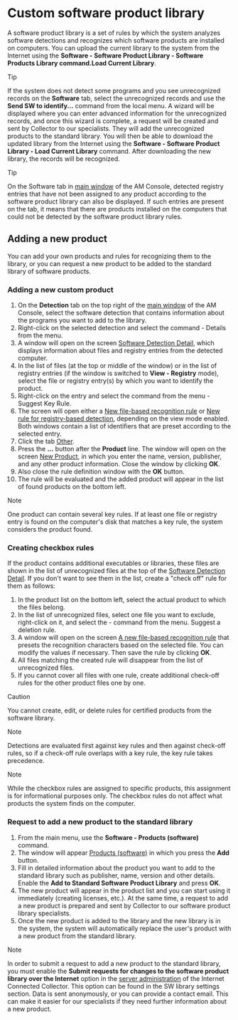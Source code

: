 # Custom software product library
     
A software product library is a set of rules by which the system analyzes software detections and recognizes which software products are installed on computers. You can upload the current library to the system from the Internet using the **Software - Software Product Library - Software Products Library command.Load Current Library**.

> [!TIP]
> If the system does not detect some programs and you see unrecognized records on the **Software** tab, select the unrecognized records and use the **Send SW to identify...** command from the local menu. A wizard will be displayed where you can enter advanced information for the unrecognized records, and once this wizard is complete, a request will be created and sent by Collector to our specialists. They will add the unrecognized products to the standard library. You will then be able to download the updated library from the Internet using the **Software - Software Product Library - Load Current Library** command. After downloading the new library, the records will be recognized.

> [!TIP]
> On the Software tab in [main window](../../list-of-windows/alvao-asset-management-console) of the AM Console, detected registry entries that have not been assigned to any product according to the software product library can also be displayed. If such entries are present on the tab, it means that there are products installed on the computers that could not be detected by the software product library rules.

## Adding a new product
      
You can add your own products and rules for recognizing them to the library, or you can request a new product to be added to the standard library of software products.
      
### Adding a new custom product
     
1. On the **Detection** tab on the top right of the
 [main window](../../list-of-windows/alvao-asset-management-console) of the AM Console, select the software detection that contains information about the programs you want to add to the library.
2. Right-click on the selected detection and select the command - Details from the menu.
3. A window will open on the screen [Software Detection Detail](../../list-of-windows/alvao-asset-management-console/tab-view/detection/detail/software), which displays information about files and registry entries from the detected computer.
4. In the list of files (at the top or middle of the window) or in the list of registry entries (if the window is switched to **View - Registry** mode), select the file or registry entry(s) by which you want to identify the product.
5. Right-click on the entry and select the command from the menu -
Suggest Key Rule.
6. The screen will open either a [New file-based recognition rule](../../list-of-windows/alvao-asset-management-console/tab-view/detection/detail/software/file-general) or [New rule for registry-based detection](../../list-of-windows/alvao-asset-management-console/tab-view/detection/detail/software/reg-general), depending on the view mode enabled. Both windows contain a list of identifiers that are preset according to the selected entry.
7. Click the tab [Other](../../list-of-windows/alvao-asset-management-console/tab-view/detection/detail/software/other).
8. Press the **...** button after the **Product** line. The window will open on the screen [New Product](../../list-of-windows/alvao-asset-management-console/software/products/product/general), in which you enter the name, version, publisher, and any other product information. Close the window by clicking **OK**.
9. Also close the rule definition window with the **OK** button.
10. The rule will be evaluated and the added product will appear in the list of found products on the bottom left.

> [!NOTE]
> One product can contain several key rules. If at least one file or registry entry is found on the computer's disk that matches a key rule, the system considers the product found.

### Creating checkbox rules
     
If the product contains additional executables or libraries, these files are shown in the list of unrecognized files at the top of the [Software Detection Detail](../../list-of-windows/alvao-asset-management-console/tab-view/detection/detail/software). If you don't want to see them in the list, create a "check off" rule for them as follows:

1. In the product list on the bottom left, select the actual product to which the files belong.
2. In the list of unrecognized files, select one file you want to exclude, right-click on it, and select the - command from the menu.
Suggest a deletion rule.
3. A window will open on the screen [A new file-based recognition rule](../../list-of-windows/alvao-asset-management-console/tab-view/detection/detail/software/file-general) that presets the recognition characters based on the selected file. You can modify the values if necessary. Then save the rule by clicking **OK**.
4. All files matching the created rule will disappear from the list of unrecognized files.
5. If you cannot cover all files with one rule, create additional check-off rules for the other product files one by one.

> [!CAUTION]
> You cannot create, edit, or delete rules for certified products from the software library.

> [!NOTE]
> Detections are evaluated first against key rules and then against check-off rules, so if a check-off rule overlaps with a key rule, the key rule takes precedence.

> [!NOTE]
> While the checkbox rules are assigned to specific products, this assignment is for informational purposes only. The checkbox rules do not affect what products the system finds on the computer.

### Request to add a new product to the standard library

1. From the main menu, use the **Software - Products (software)** command.
2. The window will appear [Products (software)](../../list-of-windows/alvao-asset-management-console/software/products) in which you press the **Add** button.
3. Fill in detailed information about the product you want to add to the standard library such as publisher, name, version and other details. Enable the **Add to Standard Software Product Library** and press **OK**.
4. The new product will appear in the product list and you can start using it immediately (creating licenses, etc.). At the same time, a request to add a new product is prepared and sent by Collector to our software product library specialists.
5. Once the new product is added to the library and the new library is in the system, the system will automatically replace the user's product with a new product from the standard library.

> [!NOTE]
> In order to submit a request to add a new product to the standard library, you must enable the **Submit requests for changes to the software product library over the Internet** option in the [server administration](../../list-of-windows/alvao-webapp/administration/asset-management/servers/create-server) of the Internet Connected Collector. This option can be found in the SW library settings section. Data is sent anonymously, or you can provide a contact email. This can make it easier for our specialists if they need further information about a new product.
